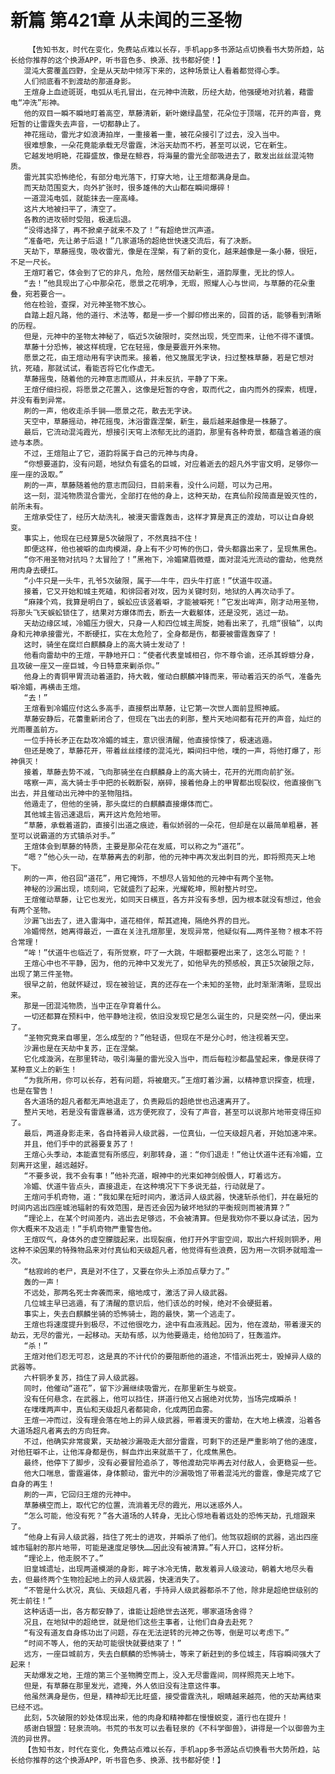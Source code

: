 # 新篇 第421章 从未闻的三圣物
        【告知书友，时代在变化，免费站点难以长存，手机app多书源站点切换看书大势所趋，站长给你推荐的这个换源APP，听书音色多、换源、找书都好使！】
       混沌大雾覆盖四野，全是从天劫中倾泻下来的，这种场景让人看着都觉得心季。
       人们彻底看不到渡劫的那道身影。
       王煊身上血迹斑斑，电弧从毛孔冒出，在元神中流散，历经大劫，他强硬地对抗着，藉雷电“冲洗”形神。
       他的双目一瞬不瞬地盯着高空，草藤清新，新叶嫩绿晶莹，花朵位于顶端，花开的声音，竟短暂的让雷霆失去声音，一切都静止了。
       神花摇动，雷光才如浪涛拍岸，一重接着一重，被花朵接引了过去，没入当中。
       很难想象，一朵花竟能承载无尽雷霆，沐浴天劫而不朽，甚至可以说，它在新生。
       它越发地明艳，花瓣盛放，像是在鲸吞，将海量的雷光全部吸进去了，散发出丝丝混沌物质。
       雷光其实恐怖绝伦，有部分电光落下，打穿大地，让王煊都满身是血。
       而天劫范围变大，向外扩张时，很多雄伟的大山都在瞬间爆碎！
       一道混沌电弧，就能抹去一座高峰。
       这片大地被扫平了，清空了。
       各教的进攻顿时受阻，极速后退。
       “没得选择了，再不掀桌子就来不及了！”有超绝世沉声道。
       “准备吧，先让弟子后退！”几家道场的超绝世快速交流后，有了决断。
       天劫下，草藤摇曳，吸收雷光，像是在涅槃，有了新的变化，越来越像是一条小藤，很短，不足一尺长。
       王煊盯着它，体会到了它的非凡，危险，居然借天劫新生，道韵厚重，无比的惊人。
       “去！”他具现出了心中那朵花，愿景之花明净，无瑕，照耀人心与世间，与草藤的花朵重叠，宛若要合一。
       他在检验，查探，对元神圣物不放心。
       自踏上超凡路，他的道行、术法等，都是一步一个脚印修出来的，回首的话，能够看到清晰的历程。
       但是，元神中的圣物太神秘了，临近5次破限时，突然出现，凭空而来，让他不得不谨慎。
       草藤十分恐怖，被这样梳理，它在轻摇，像是要震开外来物。
       愿景之花，由王煊动用有字诀而来。接着，他又施展无字诀，扫过整株草藤，若是它想对抗，死磕，那就试试，看能否将它化作虚无。
       草藤摇曳，随着他的元神意志而顺从，并未反抗，平静了下来。
       王煊仔细扫视，将愿景之花置入，这像是短暂的夺舍，取而代之，由内而外的探索，梳理，并没有看到异常。
       刷的一声，他收走杀手锏——愿景之花，散去无字诀。
       天空中，草藤摇动，神花摇曳，沐浴雷霆涅槃，新生，最后越来越像是一株藤了。
       最后，它流动混沌霞光，想接引天穹上浓郁无比的道韵，那里有各种奇景，都蕴含着道的痕迹与本质。
       不过，王煊阻止了它，道韵将属于自己的元神与肉身。
       “你想要道韵，没有问题，地狱负有盛名的巨城，对应着逝去的超凡外宇宙文明，足够你一座一座的汲取。”
       刷的一声，草藤随着他的意志而回归，目前来看，没什么问题，可以为己用。
       这一刻，混沌物质混合雷光，全部打在他的身上，这种天劫，在真仙阶段简直是毁灭性的，前所未有。
       王煊承受住了，经历大劫洗礼，被漫天雷霆轰击，这样才算是真正的渡劫，可以让自身蜕变。
       事实上，他现在已经算是5次破限了，不然真挡不住！
       即便这样，他也被噼的血肉模湖，身上有不少可怖的伤口，骨头都露出来了，呈现焦黑色。
       “你不用圣物对抗吗？太冒险了！”黑袍下，冷媚黛眉微蹙，面对混沌光流动的雷劫，他竟然用肉身去硬扛。
       “小牛只是一头牛，孔爷5次破限，属于——牛牛，四头牛打底！”伏道牛叹道。
       接着，它又开始和城主死磕，和徘回者对攻，因为关键时刻，地狱的人再次动手了。
       “麻辣个鸡，我算是明白了，蜈蚣应该竖着噼，才能被噼死！”它发出哞声，刚才动用圣物，将那头飞天蜈蚣锁住了，结果对方爆体而去，断去一大截躯体，还是没死，逃过一劫。
       天劫边缘区域，冷媚压力很大，只身一人和四位城主周旋，她看出来了，孔煊“很轴”，以肉身和元神承接雷光，不断硬扛，实在太危险了，全身都是伤，都要被雷霆轰穿了！
       这时，骑坐在腐烂白麒麟身上的高大骑士发动了！
       他看向雷劫中的王煊，平静地开口：“使者代表皇城相召，你不尊令谕，还杀其蜉蝣分身，且攻破一座又一座巨城，今日特意来剿杀你。”
       他身上的青铜甲胃流动着道韵，持大戟，催动白麒麟冲锋而来，带动着滔天的杀气，准备先噼冷媚，再横击王煊。
       “去！”
       王煊看到冷媚应付这么多高手，直接祭出草藤，让它第一次世人面前显照神威。
       草藤安静后，花蕾重新闭合了，但现在飞出去的刹那，整片天地间都有花开的声音，灿烂的光雨覆盖前方。
       一位手持长矛正在勐攻冷媚的城主，意识很清醒，他直接惊悚了，极速逃遁。
       但还是晚了，草藤花开，带着丝丝缕缕的混沌光，瞬间扫中他，噗的一声，将他打爆了，形神俱灭！
       接着，草藤去势不减，飞向那骑坐在白麒麟身上的高大骑士，花开的光雨向前扩张。
       喀察一声，高大骑士手中把的长戟断裂，崩碎，接着他身上的甲胃都出现裂纹，他直接倒飞出去，并且催动出元神中的圣物阻挡。
       他遁走了，但他的坐骑，那头腐烂的白麒麟直接爆体而亡。
       其他城主皆迅速退后，离开这片危险地带。
       “草藤，承载着道韵，直接引出道之痕迹，看似娇弱的一朵花，但却是在以最简单粗暴，甚至可以说霸道的方式镇杀对手。”
       王煊体会到草藤的特质，主要是那朵花在发威，可以称之为“道花”。
       “嗯？”他心头一动，在草藤离去的刹那，他的元神中再次发出刺目的光，即将照亮天上地下。
       刷的一声，他召回“道花”，用它掩饰，不想尽人皆知他的元神中有两个圣物。
       神秘的沙漏出现，顷刻间，它就盛烈了起来，光耀乾坤，照射整片时空。
       王煊催动草藤，让它也发光，如同天日横亘，各方并没有多想，因为根本就没有想过，他会有两个圣物。
       沙漏飞出去了，进入雷海中，道花相伴，帮其遮掩，隔绝外界的目光。
       冷媚愕然，她离得最近，一直在关注孔煊那里，发现异常，他疑似有……两件圣物？根本不符合常理！
       “哞！”伏道牛也临近了，有所觉察，吓了一大跳，牛眼都要瞪出来了，这怎么可能？！
       王煊心中也不平静，因为，他的元神中又发光了，如他早先的预感般，真正5次破限之际，出现了第三件圣物。
       很早之前，他就怀疑过，现在被验证，真的还存在一个未知的圣物，此时渐渐清晰，显现出来。
       那是一团混沌物质，当中正在孕育着什么。
       一切还都算在预料中，他平静地注视，依旧没发现它是怎么诞生的，只是突然一闪，便出来了。
       “圣物究竟来自哪里，怎么成型的？”他轻语，但现在不是分心时，他注视着天空。
       沙漏也是在天劫中复苏，正在涅槃。
       它化成漩涡，在那里转动，吸引海量的雷光没入当中，而后每粒沙都晶莹起来，像是获得了某种意义上的新生！
       “为我所用，你可以长存，若有问题，将被磨灭。”王煊盯着沙漏，以精神意识探查，梳理，也是在警告！
       各大道场的超凡者都无声地退走了，负责殿后的超绝世也迅速离开了。
       整片天地，若是没有雷霆暴涌，远方便死寂了，没有了声音，甚至可以说那片地带变得压抑了。
       最后，两道身影走来，各自持着异人级武器，一位真仙，一位天级超凡者，开始加速冲来。
       并且，他们手中的武器要复苏了！
       王煊心头季动，本能直觉有所感应，刹那转身，道：“你们退走！”他让伏道牛还有冷媚，立刻离开这里，越远越好。
       “不要多说，我不会有事！”他补充道，眼神中的光束如神剑般慑人，盯着远方。
       冷媚、伏道牛皆点头，直接退走，在这种境况下下多说无益，行动就是了。
       王煊问手机奇物，道：“我如果在短时间内，激活异人级武器，快速斩杀他们，并在最短的时间内逃出四座城池辐射的有效范围，是否还会因为破坏地狱的平衡规则而被清算？”
       “理论上，在某个时间差内，逃出去足够远，不会被清算。但是我劝你不要以身试法，因为你大概来不及逃走！”手机奇物严重警告他。
       王煊叹气，身体外的虚空朦胧起来，出现裂痕，他打开外宇宙空间，取出六杆规则铜矛，用这种不染因果的特殊物品来对付真仙和天级超凡者，他觉得有些浪费，因为用一次铜矛就暗澹一次。
       “枯寂岭的老尸，真是对不住了，又要在你头上添加点孽力了。”
       轰的一声！
       不远处，那两名死士奔袭而来，缩地成寸，激活了异人级武器。
       几位城主早已逃遁，有了清醒的意识后，他们该怂的时候，绝对不会硬挺着。
       事实上，失去白麒麟坐骑的恐怖骑士，跑的最快，第一个逃走了。
       王煊也将速度提升到极尽，不过他很吃力，途中有血液溅起。因为，他在渡劫，带着漫天的劫云，无尽的雷光，一起移动。天劫有感，以为他要遁走，给他加码了，狂轰滥炸。
       “杀！”
       王煊对他们忍无可忍，这是真的不计代价的要阻断他的道途，不惜派出死士，毁掉异人级的武器等。
       六杆铜矛复苏，挡住了异人级武器。
       同时，他催动“道花”，留下沙漏继续吸雷光，在那里新生与蜕变。
       没有任何悬念，在武器上，他可以挡住，拼道行他又占据绝对优势，当场完成瞬杀！
       在噗噗两声中，真仙和天级超凡者都毙命，化成两团血雾。
       王煊一冲而过，没有理会落在地上的异人级武器，带着漫天的雷劫，在大地上横渡，沿着各大道场超凡者离去的方向狂奔。
       不过，他确实非常疲累，天劫被沙漏吸走大部分雷霆，可剩下的还是严重影响了他的速度，对他狂噼不止，让他浑身都是伤，鲜血炸出来就蒸干了，化成焦黑色。
       最终，他停下了脚步，没有必要冒险追杀了，等他渡劫完毕再去对付敌人，会更稳妥一些。
       他大口喘息，雷霆遍体，身体颤动，雷光中的沙漏吸饱了带着混沌光的雷霆，像是完成了它自身的再生！
       刷的一声，它回归王煊的元神中。
       草藤横空而上，取代它的位置，流淌着无尽的霞光，用以迷惑外人。
       “怎么可能，他没有死？”各大道场的人转身，无比心惊地看着远处的恐怖天劫，孔煊跟来了。
       “他身上有异人级武器，挡住了死士的进攻，并瞬杀了他们。他驾驭超纲的武器，逃出四座城市辐射的那片地带，可能是速度足够快……因此没有被清算。”有人开口，这样分析。
       “理论上，他走脱不了。”
       旧皇城遗址，出现两道模湖的身影，眸子冰冷无情，散发着异人级波动，朝着大地尽头看去，但最终两个生物捡起地上的异人级武器，快速消失了。
       “不管是什么状况，真仙、天级超凡者，手持异人级武器都杀不了他，除非是超绝世级别的死士前往！”
       这种话语一出，各方都安静了，谁能让超绝世去送死，哪家道场舍得？
       况且，在地狱中的超绝世，就是他们这些主事者，让他们自身去赴死？
       “有没有道友自身练功出了问题，存在无法逆转的元神之伤等，倒是可以考虑下。”
       “时间不等人，他的天劫可能很快就要结束了！”
       远方，一座巨城前方，失去白麒麟的恐怖骑士，等来了新赶到的多位城主，阵容瞬间强大了起来！
       天劫爆发之地，王煊的第三个圣物腾空而上，没入无尽雷霆间，同样照亮天上地下。
       但是，有草藤在那里发光，遮掩，外人依旧没有注意这件事。
       他虽然满身是伤，但是，精神却无比旺盛，接受雷霆洗礼，眼睛越来越亮，他的天劫离结束已经不远。
       此刻，5次破限的妙处体现出来，他的肉身和精神都在慢慢蜕变，道行也在提升！
       感谢白银盟：轻泉流响。书荒的书友可以去看轻泉的《不科学御兽》，讲得是一个以御兽为主流的异世界。
       【告知书友，时代在变化，免费站点难以长存，手机app多书源站点切换看书大势所趋，站长给你推荐的这个换源APP，听书音色多、换源、找书都好使！】